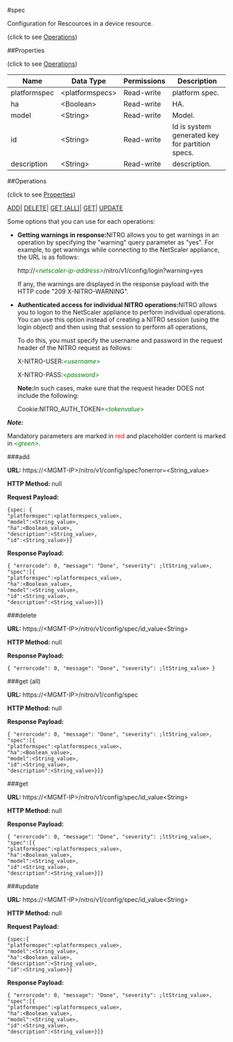 #spec



Configuration for Rescources in a device resource.

<span>(click to see [Operations](#operations))</span>



##Properties 

<span>(click to see [Operations](#operations))</span>





<table><thead><tr><th>Name</th><th>Data Type</th><th>Permissions</th><th>Description</th></tr></thead><tbody><tr><td>platformspec</td><td>&lt;platformspecs></td><td>Read-write</td><td>platform spec.</td></tr><tr><td>ha</td><td>&lt;Boolean></td><td>Read-write</td><td>HA.</td></tr><tr><td>model</td><td>&lt;String></td><td>Read-write</td><td>Model.</td></tr><tr><td>id</td><td>&lt;String></td><td>Read-write</td><td>Id is system generated key for partition specs.</td></tr><tr><td>description</td><td>&lt;String></td><td>Read-write</td><td>description.</td></tr></tbody></table>

##Operations 

<span>(click to see [Properties](#properties))</span>





[ADD](#add)| [DELETE](#delete)| [GET (ALL)](#get-all)| [GET](#get)| [UPDATE](#update)





Some options that you can use for each operations:

<ul><li><p><b>Getting warnings in response:</b>NITRO allows you to get warnings in an operation by specifying the "warning" query parameter as "yes". For example, to get warnings while connecting to the NetScaler appliance, the URL is as follows:</p><p>http://<span style="color:green;font-style:italic;">&lt;netscaler-ip-address&gt;</span>/nitro/v1/config/login?warning=yes</p><p>If any, the warnings are displayed in the response payload with the HTTP code "209 X-NITRO-WARNING".</p></li><li><p><b>Authenticated access for individual NITRO operations:</b>NITRO allows you to logon to the NetScaler appliance to perform individual operations. You can use this option instead of creating a NITRO session (using the login object) and then using that session to perform all operations,</p><p>To do this, you must specify the username and password in the request header of the NITRO request as follows:</p><p>X-NITRO-USER:<span style="color:green;font-style:italic;">&lt;username&gt;</span></p><p>X-NITRO-PASS:<span style="color:green;font-style:italic;">&lt;password&gt;</span></p><p><b>Note:</b>In such cases, make sure that the request header DOES not include the following:</p><p>Cookie:NITRO_AUTH_TOKEN=<span style="color:green;font-style:italic;">&lt;tokenvalue&gt;</span></p></li></ul>







***Note:*** 

Mandatory parameters are marked in <span style="color:#FF0000;">red</span> and placeholder content is marked in <span style="color:green;font-style:italic">&lt;green&gt;</span>.



###add







<b>URL: </b>https://&lt;MGMT-IP&gt;/nitro/v1/config/spec?onerror=&lt;String_value&gt;

<b>HTTP Method: </b>null

<b>Request Payload: </b>
```
{spec: {
"platformspec":<platformspecs_value>,
"model":<String_value>,
"ha":<Boolean_value>,
"description":<String_value>,
"id":<String_value>}}
```

<b>Response Payload: </b>
```
{ "errorcode": 0, "message": "Done", "severity": ;ltString_value>, "spec":[{
"platformspec":<platformspecs_value>,
"ha":<Boolean_value>,
"model":<String_value>,
"id":<String_value>,
"description":<String_value>}]}
```







###delete







<b>URL: </b>https://&lt;MGMT-IP&gt;/nitro/v1/config/spec/id_value&lt;String&gt;

<b>HTTP Method: </b>null

<b>Response Payload: </b>
```
{ "errorcode": 0, "message": "Done", "severity": ;ltString_value> }
```







###get (all)







<b>URL: </b>https://&lt;MGMT-IP&gt;/nitro/v1/config/spec

<b>HTTP Method: </b>null

<b>Response Payload: </b>
```
{ "errorcode": 0, "message": "Done", "severity": ;ltString_value>, "spec":[{
"platformspec":<platformspecs_value>,
"ha":<Boolean_value>,
"model":<String_value>,
"id":<String_value>,
"description":<String_value>}]}
```







###get







<b>URL: </b>https://&lt;MGMT-IP&gt;/nitro/v1/config/spec/id_value&lt;String&gt;

<b>HTTP Method: </b>null

<b>Response Payload: </b>
```
{ "errorcode": 0, "message": "Done", "severity": ;ltString_value>, "spec":[{
"platformspec":<platformspecs_value>,
"ha":<Boolean_value>,
"model":<String_value>,
"id":<String_value>,
"description":<String_value>}]}
```







###update







<b>URL: </b>https://&lt;MGMT-IP&gt;/nitro/v1/config/spec/id_value&lt;String&gt;

<b>HTTP Method: </b>null

<b>Request Payload: </b>
```
{spec:{
"platformspec":<platformspecs_value>,
"model":<String_value>,
"ha":<Boolean_value>,
"description":<String_value>,
"id":<String_value>}}
```

<b>Response Payload: </b>
```
{ "errorcode": 0, "message": "Done", "severity": ;ltString_value>, "spec":[{
"platformspec":<platformspecs_value>,
"ha":<Boolean_value>,
"model":<String_value>,
"id":<String_value>,
"description":<String_value>}]}
```







